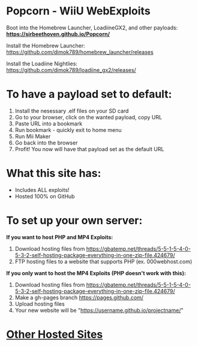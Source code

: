 # Popcorn - WiiU WebExploits
Boot into the Homebrew Launcher, LoadiineGX2, and other payloads:  
**https://sirbeethoven.github.io/Popcorn/**  

Install the Homebrew Launcher: https://github.com/dimok789/homebrew_launcher/releases

Install the Loadiine Nightlies: https://github.com/dimok789/loadiine_gx2/releases/
# To have a payload set to default:

1. Install the nesessary .elf files on your SD card
2. Go to your browser, click on the wanted payload, copy URL
3. Paste URL into a bookmark
4. Run bookmark - quickly exit to home menu
5. Run Mii Maker
6. Go back into the browser
7. Profit! You now will have that payload set as the default URL

# What this site has:  

- Includes ALL exploits!
- Hosted 100% on GitHub

# To set up your own server:
**If you want to host PHP and MP4 Exploits:**

1. Download hosting files from https://gbatemp.net/threads/5-5-1-5-4-0-5-3-2-self-hosting-package-everything-in-one-zip-file.424679/
2. FTP hosting files to a website that supports PHP (ex. 000webhost.com)

**If you only want to host the MP4 Exploits (PHP doesn't work with this):**

1. Download hosting files from https://gbatemp.net/threads/5-5-1-5-4-0-5-3-2-self-hosting-package-everything-in-one-zip-file.424679/
2. Make a gh-pages branch https://pages.github.com/
3. Upload hosting files
4. Your new website will be "https://username.github.io/projectname/"

# [Other Hosted Sites](https://gbatemp.net/threads/list-of-web-hosts-for-homebrew-exploit.429943/)
